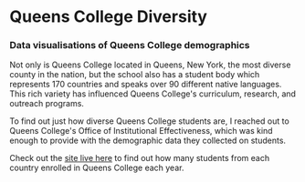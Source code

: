 # Queens College Diversity
### Data visualisations of Queens College demographics

Not only is Queens College located in Queens, New York, the most diverse county in the nation, but the school also has a student body which represents 170 countries and speaks over 90 different native languages. This rich variety has influenced Queens College's curriculum, research, and outreach programs.

To find out just how diverse Queens College students are, I reached out to Queens College's Office of Institutional Effectiveness, which was kind enough to provide with the demographic data they collected on students.

Check out the [site live here](https://venus.cs.qc.cuny.edu/~abma2399/QC-Demographic-Maps/) to find out how many students from each country enrolled in Queens College each year.


